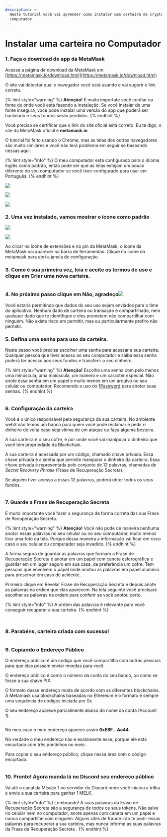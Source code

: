 ```yaml
---
description: >-
  Neste tutorial você vai aprender como instalar uma carteira de crypto no seu
  computador.
---
```


# Instalar uma carteira no Computador

### 1. Faça o download do app da MetaMask

Acesse a página de download da MetaMask em [https://metamask.io/download.html](https://metamask.io/download.html)

O site vai detectar qual o navegador você está usando e vai sugerir o link correto.

{% hint style="warning" %}
**Atenção!** É muito importate você confiar na fonte de onde você está fazendo a instalação. Se você instalar de uma fonte insegura, você pode instalar uma versão do app que poderá ser hackeado e seus fundos serão perdidos.
{% endhint %}

Você precisa se certificar que o link do site oficial está correto. Eu te digo, o site da MetaMask oficial é **metamask.io**

O tutorial foi feito usando o Chrome, mas as telas dos outros navegadores são muito similares e você não terá problema em seguir se baseando nessas aqui.

{% hint style="info" %}
O meu computador está configurado para o idioma Inglês como padrão, então pode ser que as telas estejam um pouco diferente do seu computador se você tiver configurado para usar em Português.
{% endhint %}

![](../../.gitbook/assets/Screen\_Shot\_2022-01-16\_at\_18\_36\_19.png)

![](../../.gitbook/assets/MetaMask\_-\_Chrome\_Web\_Store-3.png)

![](../../.gitbook/assets/MetaMask\_-\_Chrome\_Web\_Store-2.png)

### 2. Uma vez instalado, vamos mostrar o ícone como padrão

![](../../.gitbook/assets/MetaMask\_-\_Chrome\_Web\_Store-4.png)

![](../../.gitbook/assets/Extensions\_and\_MetaMask\_-\_Chrome\_Web\_Store.png)

Ao clicar no ícone de extensões e no pin da MetaMask, o ícone da MetaMask vai aparecer na barra de ferramentas. Clique no ícone da metamask para abri a janela de configuração.

### 3. Como é sua primeira vez, leia e aceite os termos de uso e clique em Criar uma nova carteira.

<figure><img src="../../.gitbook/assets/Instalacao Metamask (1300 × 1470 px).png" alt=""><figcaption></figcaption></figure>

### 4. No próximo passo clique em Não, agradeço![](../../.gitbook/assets/MetaMask-3.png)

Você estaria permitindo que dados do seu uso sejam enviados para o time do aplicativo. Nenhum dado de carteira ou transação é compartilhado, nem qualquer dado que te identifique e eles prometem não compartilhar com ninguém. Não existe risco em permitir, mas eu particularmente prefiro não permitir.

### 5. Defina uma senha para uso da carteira.

Neste passo você precisa escolher uma senha para acessar a sua carteira. Qualquer pessoa que tiver acesso ao seu computador e saiba essa senha poderá ter acesso aos seus fundos e transferir o seu dinheiro.

{% hint style="warning" %}
**Atenção!** Escolha uma senha com pelo menos uma minúscula, uma maiúscula, um número e um caracter especial. Não anote essa senha em um papel e muito menos em um arquivo no seu celular ou computador. Recomendo o uso do [1Password](https://1password.com/pt/) para anotar suas senhas.
{% endhint %}

<figure><img src="../../.gitbook/assets/senha.png" alt=""><figcaption></figcaption></figure>

### **6. Configuração da carteira**

Você é o único responsável pela segurança da sua carteira. No ambiente web3 nào temos um banco para quem você pode reclamar e pedir o dinheiro de volta caso seja vítima de um ataque ou faça alguma besteira.

A sua carteira é o seu cofre, é por onde você vai manipular o dinheiro que você tem propriedade da Blockchain.

A sua carteira é acessada por um código, chamado chave privada. Essa chave privada é a senha que permite manipular o dinheiro da carteira. Essa chave privada é representada pelo conjunto de 12 palavras, chamadas de _Secret Recovery Phrase_ (Frase de Recuperação Secreta).

Se alguém tiver acesso a essas 12 palavras, poderá obter todos os seus fundos.

<figure><img src="../../.gitbook/assets/4.png" alt=""><figcaption></figcaption></figure>

### **7. Guarde a** Frase de Recuperação Secreta&#x20;

É muito importante você fazer a segurança de forma correta das sua Frase de Recuperação Secreta.

{% hint style="warning" %}
**Atenção!** Você não pode de maneira nenhuma anotar essas palavras no seu celular ou no seu computador, muito menos tirar uma foto da tela. Porque dessa maneira a informação vai ficar em risco caso o seu celular ou computador seja invadido.
{% endhint %}

A forma segura de guardar as palavras que formam a Frase de Recuperação Secreta é anotar em um papel com caneta esferográfica e guardar em um lugar seguro em sua casa, de preferência um cofre. Tem pessoas que envolvem o papel onde anotou as palavras em papel alumínio para preservar em caso de acidente.

Primeiro clique em Revelar Frase de Recuperação Secreta e depois anote as palavras na ordem que elas aparecem. Na tela seguinte você precisará escolher as palavras na ordem para conferir se você anotou certo.

{% hint style="info" %}
A ordem das palavras é relevante para você conseguir recuperar a sua carteira.
{% endhint %}

<figure><img src="../../.gitbook/assets/5.png" alt=""><figcaption></figcaption></figure>

<figure><img src="../../.gitbook/assets/6 (1).png" alt=""><figcaption></figcaption></figure>

### 8. Parabéns, carteira criada com sucesso!

<figure><img src="../../.gitbook/assets/7.png" alt=""><figcaption></figcaption></figure>

### 9. Copiando o Endereço Público

O endereço público é um código que você compartilha com outras pessoas para que elas possam enviar moedas para você.

O endereço público é como o número da conta do seu banco, ou como se fosse a sua chave PIX.

O formato desse endereço muda de acordo com as diferentes blockchains. A Metamask usa blockchains baseadas no Ethereum e o formato é sempre uma sequência de códigos iniciada por 0x

O seu endereço aparece parcialmente abaixo do nome da conta (Account 1).

<figure><img src="../../.gitbook/assets/8 (1).png" alt=""><figcaption></figcaption></figure>

No meu caso o meu endereço aparece assim **0xE8F...Aa44**

Na verdade o meu endereço não é exatamente esse, porque ele está encurtado com três pontinhos no meio.

Para copiar o seu endereço público, clique nessa área com o código encurtado.

<figure><img src="../../.gitbook/assets/9.png" alt=""><figcaption></figcaption></figure>

### 10. Pronto! Agora manda lá no Discord seu endereço público

Vá até o canal da Missão 1 no servidor do Discord onde você iniciou a trilha e envie a sua carteira para ganhar 1 MELK.

{% hint style="info" %}
Lembrando! A suas palavras da Frase de Recuperação Secreta são a segurança de todos os seus tokens. Não salve no celular nem no computador, anote apenas com caneta em um papel e nunca compartilhe com ninguém. Alguns sites de fraude irão te pedir essas palavras para recuperar a sua carteira, mas nunca informe as suas palavras da Frase de Recuperação Secreta .
{% endhint %}
